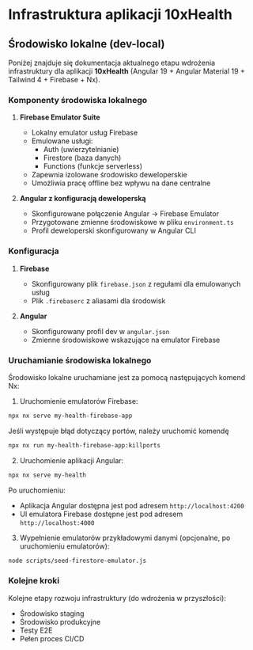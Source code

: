 # Infrastruktura aplikacji 10xHealth

## Środowisko lokalne (dev-local)

Poniżej znajduje się dokumentacja aktualnego etapu wdrożenia infrastruktury dla aplikacji **10xHealth** (Angular 19 + Angular Material 19 + Tailwind 4 + Firebase + Nx).

### Komponenty środowiska lokalnego

1. **Firebase Emulator Suite**  
   - Lokalny emulator usług Firebase 
   - Emulowane usługi:
     - Auth (uwierzytelnianie)
     - Firestore (baza danych)
     - Functions (funkcje serverless)
   - Zapewnia izolowane środowisko deweloperskie
   - Umożliwia pracę offline bez wpływu na dane centralne

2. **Angular z konfiguracją deweloperską**
   - Skonfigurowane połączenie Angular -> Firebase Emulator
   - Przygotowane zmienne środowiskowe w pliku `environment.ts`
   - Profil deweloperski skonfigurowany w Angular CLI

### Konfiguracja

1. **Firebase**
   - Skonfigurowany plik `firebase.json` z regułami dla emulowanych usług
   - Plik `.firebaserc` z aliasami dla środowisk

2. **Angular**
   - Skonfigurowany profil dev w `angular.json`
   - Zmienne środowiskowe wskazujące na emulator Firebase

### Uruchamianie środowiska lokalnego

Środowisko lokalne uruchamiane jest za pomocą następujących komend Nx:

1. Uruchomienie emulatorów Firebase:
```bash
npx nx serve my-health-firebase-app
```
Jeśli występuje błąd dotyczący portów, należy uruchomić komendę 
```bash
npx nx run my-health-firebase-app:killports
```

2. Uruchomienie aplikacji Angular:
```bash
npx nx serve my-health
```

Po uruchomieniu:
- Aplikacja Angular dostępna jest pod adresem `http://localhost:4200`
- UI emulatora Firebase dostępne jest pod adresem `http://localhost:4000`

3. Wypełnienie emulatorów przykładowymi danymi (opcjonalne, po uruchomieniu emulatorów):
```bash
node scripts/seed-firestore-emulator.js
```

### Kolejne kroki

Kolejne etapy rozwoju infrastruktury (do wdrożenia w przyszłości):
- Środowisko staging
- Środowisko produkcyjne
- Testy E2E
- Pełen proces CI/CD 